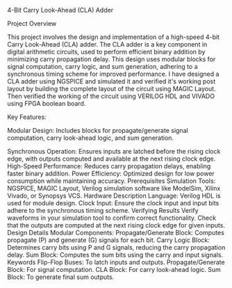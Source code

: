 4-Bit Carry Look-Ahead (CLA) Adder

Project Overview

This project involves the design and implementation of a high-speed 4-bit Carry Look-Ahead (CLA) adder. The CLA adder is a key component in digital arithmetic circuits, used to perform efficient binary addition by minimizing carry propagation delay. This design uses modular blocks for signal computation, carry logic, and sum generation, adhering to a synchronous timing scheme for improved performance. I have designed a CLA adder using NGSPICE and simulated it and verified it's working post layout by building the complete layout of the circuit using MAGIC Layout. Then verified the working of the circuit using VERILOG HDL and VIVADO using FPGA boolean board.

Key Features:

Modular Design: 
Includes blocks for propagate/generate signal computation, carry look-ahead logic, and sum generation.

Synchronous Operation: Ensures inputs are latched before the rising clock edge, with outputs computed and available at the next rising clock edge.
High-Speed Performance: Reduces carry propagation delays, enabling faster binary addition.
Power Efficiency: Optimized design for low power consumption while maintaining accuracy.
Prerequisites
Simulation Tools: NGSPICE, MAGIC Layout, Verilog simulation software like ModelSim, Xilinx Vivado, or Synopsys VCS.
Hardware Description Language: Verilog HDL is used for module design.
Clock Input: Ensure the clock input and input bits adhere to the synchronous timing scheme.
Verifying Results
Verify waveforms in your simulation tool to confirm correct functionality.
Check that the outputs are computed at the next rising clock edge for given inputs.
Design Details
Modular Components:
Propagate/Generate Block: Computes propagate (P) and generate (G) signals for each bit.
Carry Logic Block: Determines carry bits using P and G signals, reducing the carry propagation delay.
Sum Block: Computes the sum bits using the carry and input signals.
Keywords
Flip-Flop Buses: To latch inputs and outputs.
Propagate/Generate Block: For signal computation.
CLA Block: For carry look-ahead logic.
Sum Block: To generate final sum outputs.
